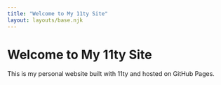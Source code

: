 ```yaml
---
title: "Welcome to My 11ty Site"
layout: layouts/base.njk
---
```

# Welcome to My 11ty Site

This is my personal website built with 11ty and hosted on GitHub Pages.